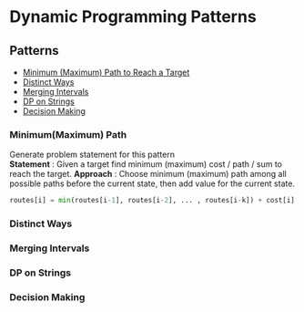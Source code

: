 # Dynamic Programming Patterns

## Patterns
- [Minimum (Maximum) Path to Reach a Target](#Minimum(Maximum)_Path)
- [Distinct Ways](#Distinct_Ways)
- [Merging Intervals](#Merging_Intervals)
- [DP on Strings](#DP_on_Strings)
- [Decision Making](#Decision_Making)

### Minimum(Maximum) Path
Generate problem statement for this pattern    
**Statement** : Given a target find minimum (maximum) cost / path / sum to reach the target.
**Approach** : Choose minimum (maximum) path among all possible paths before the current state, then add value for the current state.
```python
routes[i] = min(routes[i-1], routes[i-2], ... , routes[i-k]) + cost[i]
```


### Distinct Ways


### Merging Intervals

### DP on Strings

### Decision Making

